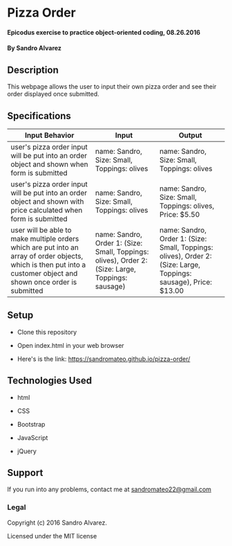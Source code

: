 # Pizza Order

#### Epicodus exercise to practice object-oriented coding, 08.26.2016

#### By Sandro Alvarez

## Description

This webpage allows the user to input their own pizza order and see their order displayed once submitted.

## Specifications

Input Behavior | Input | Output |
---------------|-------|--------|
user's pizza order input will be put into an order object and shown when form is submitted | name: Sandro, Size: Small, Toppings: olives | name: Sandro, Size: Small, Toppings: olives |
user's pizza order input will be put into an order object and shown with price calculated when form is submitted | name: Sandro, Size: Small, Toppings: olives| name: Sandro, Size: Small, Toppings: olives, Price: $5.50 |
user will be able to make multiple orders which are put into an array of order objects, which is then put into a customer object and shown once order is submitted | name: Sandro, Order 1: (Size: Small, Toppings: olives), Order 2: (Size: Large, Toppings: sausage) |  name: Sandro, Order 1: (Size: Small, Toppings: olives), Order 2: (Size: Large, Toppings: sausage), Price: $13.00 |

## Setup

* Clone this repository

* Open index.html in your web browser

* Here's is the link: https://sandromateo.github.io/pizza-order/

## Technologies Used

* html

* CSS

* Bootstrap

* JavaScript

* jQuery

## Support

If you run into any problems, contact me at sandromateo22@gmail.com

### Legal

Copyright (c) 2016 Sandro Alvarez.

Licensed under the MIT license
